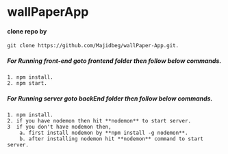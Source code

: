 # wallPaperApp

#### clone repo by 
    git clone https://github.com/Majidbeg/wallPaper-App.git.



##### For Running front-end goto frontend folder then follow below commands.
    1. npm install.
    2. npm start.

##### For Running server goto backEnd folder then follow below commands.
    1. npm install.
    2. if you have nodemon then hit **nodemon** to start server.
    3  if you don't have nodemon then,
        a. first install nodemon by **npm install -g nodemon**.
        b. after installing nodemon hit **nodemon** command to start server.
